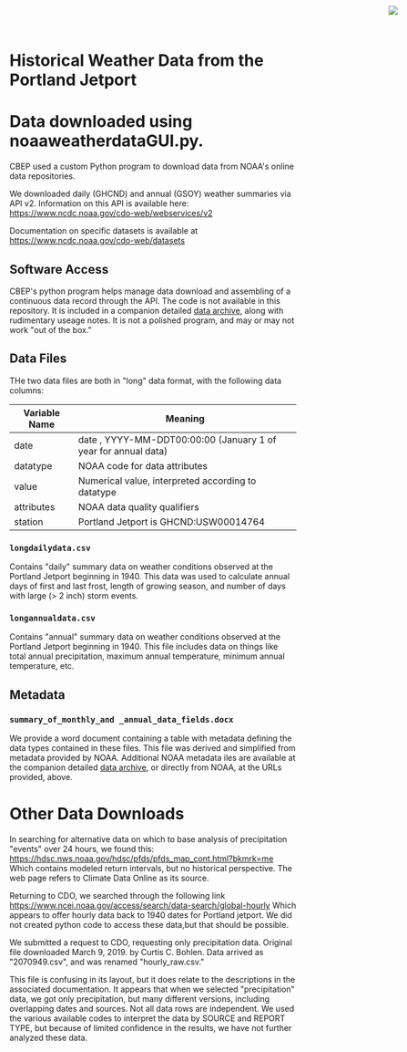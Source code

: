
# Historical Weather Data from the Portland Jetport

<img
    src="https://www.cascobayestuary.org/wp-content/uploads/2014/04/logo_sm.jpg"
    style="position:absolute;top:10px;right:50px;" />

# Data downloaded using noaaweatherdataGUI.py.
CBEP used a custom Python program to download data from NOAA's online data
repositories.

We  downloaded daily (GHCND) and annual (GSOY) weather summaries via API v2. 
Information on this API is available here:
https://www.ncdc.noaa.gov/cdo-web/webservices/v2

Documentation on specific datasets is available at
https://www.ncdc.noaa.gov/cdo-web/datasets

## Software Access
CBEP's python program helps manage data download and assembling of a continuous
data record through the API.  The code is not available in this repository. It 
is included in a companion detailed
[data archive](https://github.com/CBEP-SoCB-Details/CDO-Portland-Jetport.git),
along with rudimentary useage notes.  It is not a polished program, and may or 
may not work "out of the box." 

## Data Files
THe two data files are both in "long" data format, with the following data columns:

Variable Name |  Meaning                     
--------------|---------------------------------------------------------------
date          | date , YYYY-MM-DDT00:00:00 (January 1 of year for annual data)
datatype      | NOAA code for data attributes
value         | Numerical value, interpreted according to datatype
attributes    | NOAA data quality qualifiers
station       | Portland Jetport is GHCND:USW00014764

### `longdailydata.csv`
Contains "daily" summary data on weather conditions observed at the Portland 
Jetport beginning in 1940.  This data was used to calculate annual days of first
and last frost, length of growing season, and number of days with large (> 2 
inch) storm events.

### `longannualdata.csv`
Contains "annual" summary data on weather conditions observed at the Portland 
Jetport beginning in 1940. This file includes data on things like total annual 
precipitation, maximum annual temperature, minimum annual temperature, etc.

## Metadata
### `summary_of_monthly_and _annual_data_fields.docx`
We provide a word document containing a table with metadata defining the
data types contained in these files.  This file was derived and simplified from
metadata provided by NOAA.  Additional NOAA metadata iles are available at the
companion detailed 
[data archive](https://github.com/CBEP-SoCB-Details/CDO-Portland-Jetport.git), 
or directly from NOAA, at the URLs provided, above.

# Other Data Downloads
In searching for alternative data on which to base analysis of precipitation
"events" over 24 hours, we found this:
https://hdsc.nws.noaa.gov/hdsc/pfds/pfds_map_cont.html?bkmrk=me
Which contains modeled return intervals, but no historical perspective.  The web
page refers to Climate Data Online as its source.

Returning to CDO, we searched through the following link
https://www.ncei.noaa.gov/access/search/data-search/global-hourly
Which appears to offer hourly data back to 1940 dates for Portland jetport. We
did not created python code to access these data,but that should be possible.

We submitted a request to CDO, requesting only precipitation data.  Original file
downloaded March 9, 2019. by Curtis C. Bohlen. Data arrived as "2070949.csv", and
was renamed "hourly_raw.csv."

This file is confusing in its layout, but it does relate to the descriptions in
the associated documentation.  It appears that when we selected "precipitation"
data, we got only precipitation, but many different versions, including
overlapping dates and sources. Not all data rows are independent. We used
the various available codes to interpret the data by SOURCE and REPORT TYPE, but
because of limited confidence in the results, we have not further analyzed these
data.
